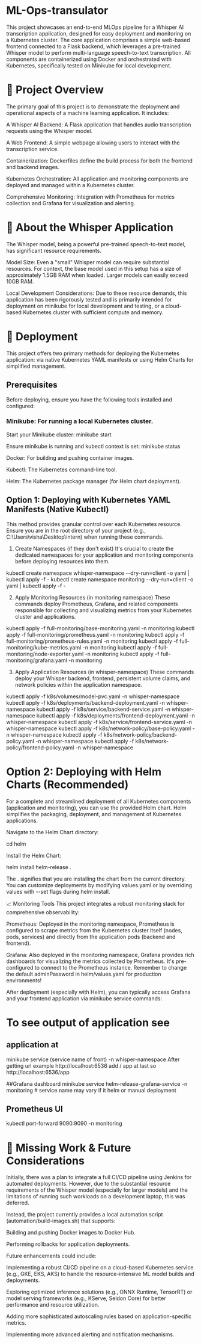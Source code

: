 # ML-Ops-transulator
This project showcases an end-to-end MLOps pipeline for a Whisper AI transcription application, designed for easy deployment and monitoring on a Kubernetes cluster. The core application comprises a simple web-based frontend connected to a Flask backend, which leverages a pre-trained Whisper model to perform multi-language speech-to-text transcription. All components are containerized using Docker and orchestrated with Kubernetes, specifically tested on Minikube for local development.

# 🌟 Project Overview
The primary goal of this project is to demonstrate the deployment and operational aspects of a machine learning application. It includes:

A Whisper AI Backend: A Flask application that handles audio transcription requests using the Whisper model.

A Web Frontend: A simple webpage allowing users to interact with the transcription service.

Containerization: Dockerfiles define the build process for both the frontend and backend images.

Kubernetes Orchestration: All application and monitoring components are deployed and managed within a Kubernetes cluster.

Comprehensive Monitoring: Integration with Prometheus for metrics collection and Grafana for visualization and alerting.

# 🧠 About the Whisper Application
The Whisper model, being a powerful pre-trained speech-to-text model, has significant resource requirements.

Model Size: Even a "small" Whisper model can require substantial resources. For context, the base model used in this setup has a size of approximately 1.5GB RAM when loaded. Larger models can easily exceed 10GB RAM.

Local Development Considerations: Due to these resource demands, this application has been rigorously tested and is primarily intended for deployment on minikube for local development and testing, or a cloud-based Kubernetes cluster with sufficient compute and memory.

# 🚀 Deployment
This project offers two primary methods for deploying the Kubernetes application: via native Kubernetes YAML manifests or using Helm Charts for simplified management.

## Prerequisites
Before deploying, ensure you have the following tools installed and configured:

### Minikube: For running a local Kubernetes cluster.

Start your Minikube cluster: minikube start

Ensure minikube is running and kubectl context is set: minikube status

Docker: For building and pushing container images.

Kubectl: The Kubernetes command-line tool.

Helm: The Kubernetes package manager (for Helm chart deployment).

## Option 1: Deploying with Kubernetes YAML Manifests (Native Kubectl)
This method provides granular control over each Kubernetes resource. Ensure you are in the root directory of your project (e.g., C:\Users\visha\Desktop\intern) when running these commands.

1. Create Namespaces (if they don't exist)
It's crucial to create the dedicated namespaces for your application and monitoring components before deploying resources into them.

kubectl create namespace whisper-namespace --dry-run=client -o yaml | kubectl apply -f -
kubectl create namespace monitoring --dry-run=client -o yaml | kubectl apply -f -

2. Apply Monitoring Resources (in monitoring namespace)
These commands deploy Prometheus, Grafana, and related components responsible for collecting and visualizing metrics from your Kubernetes cluster and applications.

kubectl apply -f full-monitoring/base-monitoring.yaml -n monitoring
kubectl apply -f full-monitoring/prometheus.yaml -n monitoring
kubectl apply -f full-monitoring/prometheus-rules.yaml -n monitoring
kubectl apply -f full-monitoring/kube-metrics.yaml -n monitoring
kubectl apply -f full-monitoring/node-exporter.yaml -n monitoring
kubectl apply -f full-monitoring/grafana.yaml -n monitoring

3. Apply Application Resources (in whisper-namespace)
These commands deploy your Whisper backend, frontend, persistent volume claims, and network policies within the application namespace.

kubectl apply -f k8s/volumes/model-pvc.yaml -n whisper-namespace
kubectl apply -f k8s/deployments/backend-deployment.yaml -n whisper-namespace
kubectl apply -f k8s/service/backend-service.yaml -n whisper-namespace
kubectl apply -f k8s/deployments/frontend-deployment.yaml -n whisper-namespace
kubectl apply -f k8s/service/frontend-service.yaml -n whisper-namespace
kubectl apply -f k8s/network-policy/base-policy.yaml -n whisper-namespace
kubectl apply -f k8s/network-policy/backend-policy.yaml -n whisper-namespace
kubectl apply -f k8s/network-policy/frontend-policy.yaml -n whisper-namespace

#  Option 2: Deploying with Helm Charts (Recommended)
For a complete and streamlined deployment of all Kubernetes components (application and monitoring), you can use the provided Helm chart. Helm simplifies the packaging, deployment, and management of Kubernetes applications.

Navigate to the Helm Chart directory:

cd helm

Install the Helm Chart:

helm install helm-release .

The . signifies that you are installing the chart from the current directory.
You can customize deployments by modifying values.yaml or by overriding values with --set flags during helm install.

📈 Monitoring Tools
This project integrates a robust monitoring stack for comprehensive observability:

Prometheus: Deployed in the monitoring namespace, Prometheus is configured to scrape metrics from the Kubernetes cluster itself (nodes, pods, services) and directly from the application pods (backend and frontend).

Grafana: Also deployed in the monitoring namespace, Grafana provides rich dashboards for visualizing the metrics collected by Prometheus. It's pre-configured to connect to the Prometheus instance. Remember to change the default adminPassword in helm/values.yaml for production environments!

After deployment (especially with Helm), you can typically access Grafana and your frontend application via minikube service commands:

# To see output of application see
##  application at 
minikube service (service name of front) -n whisper-namespace
After getting url   example     http://localhost:6536       add / app at last   so   http://localhost:6536/app

##Grafana dashboard
minikube service helm-release-grafana-service -n monitoring      #  service name may vary if it helm or manual deployment

## Prometheus UI
kubectl port-forward <prometheus-pod-name> 9090:9090 -n monitoring


# 🚧 Missing Work & Future Considerations
Initially, there was a plan to integrate a full CI/CD pipeline using Jenkins for automated deployments. However, due to the substantial resource requirements of the Whisper model (especially for larger models) and the limitations of running such workloads on a development laptop, this was deferred.

Instead, the project currently provides a local automation script (automation/build-images.sh) that supports:

Building and pushing Docker images to Docker Hub.

Performing rollbacks for application deployments.

Future enhancements could include:

Implementing a robust CI/CD pipeline on a cloud-based Kubernetes service (e.g., GKE, EKS, AKS) to handle the resource-intensive ML model builds and deployments.

Exploring optimized inference solutions (e.g., ONNX Runtime, TensorRT) or model serving frameworks (e.g., KServe, Seldon Core) for better performance and resource utilization.

Adding more sophisticated autoscaling rules based on application-specific metrics.

Implementing more advanced alerting and notification mechanisms.
